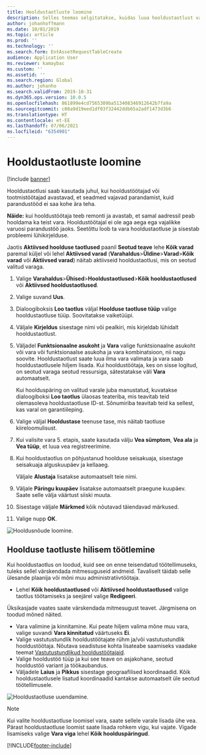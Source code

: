 ```yaml
---
title: Hooldustaotluste loomine
description: Selles teemas selgitatakse, kuidas luua hooldustaotlust varahalduses.
author: johanhoffmann
ms.date: 10/01/2019
ms.topic: article
ms.prod: ''
ms.technology: ''
ms.search.form: EntAssetRequestTableCreate
audience: Application User
ms.reviewer: kamaybac
ms.custom: ''
ms.assetid: ''
ms.search.region: Global
ms.author: johanho
ms.search.validFrom: 2019-10-31
ms.dyn365.ops.version: 10.0.5
ms.openlocfilehash: 861899e4cd7565309ba513408346912642b7fa9a
ms.sourcegitcommit: c08a9d19eed1df03f32442ddb65a2adf1473d3b6
ms.translationtype: HT
ms.contentlocale: et-EE
ms.lasthandoff: 07/06/2021
ms.locfileid: "6354901"
---
```

# <a name="create-maintenance-requests"></a>Hooldustaotluste loomine

[!include [banner](../../includes/banner.md)]

 

Hooldustaotlusi saab kasutada juhul, kui hooldustöötajad või tootmistöötajad avastavad, et seadmed vajavad parandamist, kuid parandustööd ei saa kohe ära teha.

**Näide:** kui hooldustöötaja teeb remonti ja avastab, et samal aadressil peab hooldama ka teist vara. Hooldustöötajal ei ole aga aega ega vajalikke varuosi parandustöö jaoks. Seetõttu loob ta vara hooldustaotluse ja sisestab probleemi lühikirjelduse.

Jaotis **Aktiivsed hoolduse taotlused** paanil **Seotud teave** lehe **Kõik varad** paremal küljel või lehel **Aktiivsed varad** (**Varahaldus**\>**Üldine**\>**Varad**\>**Kõik varad** või **Aktiivsed varad**) näitab aktiivseid hooldustaotlusi, mis on seotud valitud varaga.

1. Valige **Varahaldus**\>**Ühised**\>**Hooldustaotlused**\>**Kõik hooldustaotlused** või **Aktiivsed hooldustaotlused**.
2. Valige suvand **Uus**.
3. Dialoogiboksis **Loo taotlus** väljal **Hoolduse taotluse tüüp** valige hooldustaotluse tüüp. Soovitatakse vaiketüüpi.
4. Väljale **Kirjeldus** sisestage nimi või pealkiri, mis kirjeldab lühidalt hooldustaotlust.
5. Väljadel **Funktsionaalne asukoht** ja **Vara** valige funktsionaalne asukoht või vara või funktsionaalse asukoha ja vara kombinatsioon, nii nagu soovite. Hooldustaotlust saate luua ilma vara valimata ja vara saab hooldustaotlusele hiljem lisada. Kui hooldustöötaja, kes on sisse logitud, on seotud varaga seotud ressursiga, sätestatakse väli **Vara** automaatselt.

    Kui hoolduspäring on valitud varale juba manustatud, kuvatakse dialoogiboksi **Loo taotlus** ülaosas teateriba, mis teavitab teid olemasoleva hooldustaotluse ID-st. Sõnumiriba teavitab teid ka sellest, kas varal on garantiileping.

6. Valige väljal **Hooldustase** teenuse tase, mis näitab taotluse kiireloomulisust.
7. Kui valisite vara 5. etapis, saate kasutada välju **Vea sümptom**, **Vea ala** ja **Vea tüüp**, et luua vea registreerimine.
8. Kui hooldustaotlus on põhjustanud hoolduse seisakuaja, sisestage seisakuaja alguskuupäev ja kellaaeg.

    Väljale **Alustaja** lisatakse automaatselt teie nimi.

10. Väljale **Päringu kuupäev** lisatakse automaatselt praegune kuupäev. Saate selle välja väärtust siiski muuta.
11. Sisestage väljale **Märkmed** kõik nõutavad täiendavad märkused.
12. Valige nupp **OK**.

![Hooldusnõude loomine.](media/03-manage-maintenance-requests.png)

## <a name="subsequent-processing-of-maintenance-requests"></a>Hoolduse taotluste hilisem töötlemine

Kui hooldustaotlus on loodud, kuid see on enne teisendatud töötellimuseks, tuleks sellel värskendada mitmesuguseid andmeid. Tavaliselt täidab selle ülesande plaanija või mõni muu administratiivtöötaja.

- Lehel **Kõik hooldustaotlused** või **Aktiivsed hooldustaotlused** valige taotlus töötamiseks ja seejärel valige **Redigeeri**.

Üksikasjade vaates saate värskendada mitmesugust teavet. Järgmisena on toodud mõned näited.

- Vara valimine ja kinnitamine. Kui peate hiljem valima mõne muu vara, valige suvandi **Vara kinnitatud** väärtuseks **Ei**.
- Valige vastutustundlik hooldustöötajate rühm ja/või vastutustundlik hooldustöötaja. Nõutava seadistuse kohta lisateabe saamiseks vaadake teemat [Vastutustundlikud hooldustöötajaid](../setup-for-maintenance-requests/responsible-workers.md).
- Valige hooldustöö tüüp ja kui see teave on asjakohane, seotud hooldustöö variant ja töökaubandus.
- Väljadele **Laius** ja **Pikkus** sisestage geograafilised koordinaadid. Kõik hooldustaotlusele lisatud koordinaadid kantakse automaatselt üle seotud töötellimusele. 

![Hooldustaotluse uuendamine.](media/04-manage-maintenance-requests.png)

> [!NOTE]
> Kui valite hooldustaotluse loomisel vara, saate sellele varale lisada ühe vea. Pärast hooldustaotluse loomist saate lisada rohkem vigu, kui vajate. Vigade lisamiseks valige **Vara viga** lehel **Kõik hoolduspäringud**.


[!INCLUDE[footer-include](../../../includes/footer-banner.md)]